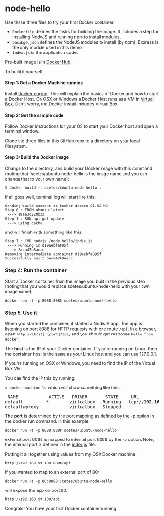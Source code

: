 # node-hello

Use these three files to try your first Docker container.
* `Dockerfile` defines the tasks for building the image.  It includes a step for installing NodeJS and running npm to install modules.
* `pacakge.json` defines the NodeJS modules to install (by npm).  Express is the only module used in this demo.
* `index.js` is the application code.

Pre-built image is in [Docker Hub](https://hub.docker.com/r/scetes/ubuntu-node-hello/). 

To build it yourself

#### Step 1:  Get a Docker Machine running
Install [Docker engine](http://docs.docker.com/engine/installation/).  This will explain the basics of Docker and how to start a Docker Host.  On OSX or Windows a Docker Host runs as a VM in [Virtual Box](https://www.virtualbox.org).  Don't worry, the Docker install includes Virtual Box.
#### Step 2: Get the sample code
Follow Docker instructions for your OS to start your Docker host and open a terminal window.

Clone the three files in this GitHub repo to a directory on your local filesystem.

#### Step 3: Build the Docker image
Change to the directory, and build your Docker image with this command (noting that `scetes/ubuntu-node-hello is the image name and you can change that to your own name):

`$ docker build —t scetes/ubuntu-node-hello .`

if all goes well, terminal log will start like this:

```
Sending build context to Docker daemon 81.92 kB
Step 0 : FROM ubuntu:latest
 ---> e9ae3c220b23
Step 1 : RUN apt-get update
 ---> Using cache
 ```
 
and will finish with something like this:

```
Step 7 : CMD nodejs /node-hello/index.js
 ---> Running in d19aebfa895f
 ---> 6aca47b8aecc
Removing intermediate container d19aebfa895f
Successfully built 6aca47b8aecc
```

### Step 4: Run the container
Start a Docker container from the image you built in the previous step (noting that you would replace scetes/ubuntu-node-hello with your own image name):

`docker run -t -p 8088:8088 scetes/ubuntu-node-hello`

### Step 5. Use it
When you started the container, it started a NodeJS app.  The app is listening on port 8088 for HTTP requests with one route `/api`.  In a browser, open `http://[host]:[port]/api`, and you should get response `hello from docker`.

The **host** is the IP of your Docker container.  If you're running on Linux, then the container host is the same as your Linux host and you can use 127.0.0.1.  

If you're running on OSX or Windows, you need to find the IP of the Virtual Box VM.

You can find the IP this by running:

`$ docker-machine ls`
 which will show something like this:
 <pre>
 NAME            ACTIVE   DRIVER       STATE     URL                         SWARM
default         *        virtualbox   Running   tcp://<b>192.168.99.100</b>:2376   
defaultwproxy            virtualbox   Stopped                               
</pre>

The **port** is determined by the port mapping as defined by the -p option in the docker run command.  In this example:

`docker run -t -p 8088:8088 scetes/ubuntu-node-hello`

external port 8088 is mapped to internal port 8088 by the `-p` option.  Note, the internal port is defined in the [index.js](https://github.com/scetes/node-hello/blob/master/index.js) file.

Putting it all together using values from my OSX Docker machine:

`http://192.168.99.100:8088/api`

If you wanted to map to an external port of 80:

`docker run -t -p 80:8088 scetes/ubuntu-node-hello`

will expose the app on port 80.

`http://192.168.99.100/api`

Congrats!  You have your first Docker container running.
